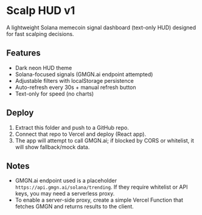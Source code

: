 # Scalp HUD v1
A lightweight Solana memecoin signal dashboard (text-only HUD) designed for fast scalping decisions.

## Features
- Dark neon HUD theme
- Solana-focused signals (GMGN.ai endpoint attempted)
- Adjustable filters with localStorage persistence
- Auto-refresh every 30s + manual refresh button
- Text-only for speed (no charts)

## Deploy
1. Extract this folder and push to a GitHub repo.
2. Connect that repo to Vercel and deploy (React app).
3. The app will attempt to call GMGN.ai; if blocked by CORS or whitelist, it will show fallback/mock data.

## Notes
- GMGN.ai endpoint used is a placeholder `https://api.gmgn.ai/solana/trending`. If they require whitelist or API keys, you may need a serverless proxy.
- To enable a server-side proxy, create a simple Vercel Function that fetches GMGN and returns results to the client.
